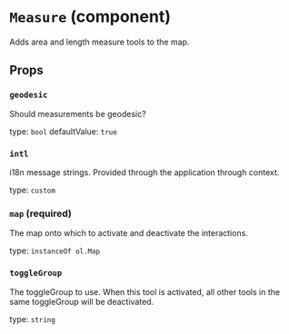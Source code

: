 `Measure` (component)
=====================

Adds area and length measure tools to the map.

Props
-----

### `geodesic`

Should measurements be geodesic?

type: `bool`
defaultValue: `true`


### `intl`

i18n message strings. Provided through the application through context.

type: `custom`


### `map` (required)

The map onto which to activate and deactivate the interactions.

type: `instanceOf ol.Map`


### `toggleGroup`

The toggleGroup to use. When this tool is activated, all other tools in the same toggleGroup will be deactivated.

type: `string`

